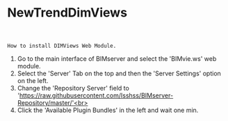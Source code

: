 # NewTrendDimViews
<br><br>
`How to install DIMViews Web Module.`<br>
1. Go to the main interface of BIMserver and select the 'BIMvie.ws' web module.<br>
2. Select the 'Server' Tab on the top and then the 'Server Settings' option on the left.<br>
3. Change the 'Repository Server' field to 'https://raw.githubusercontent.com/Isshss/BIMserver-Repository/master/'<br>
4. Click the 'Available Plugin Bundles' in the left and wait one min.<br>
